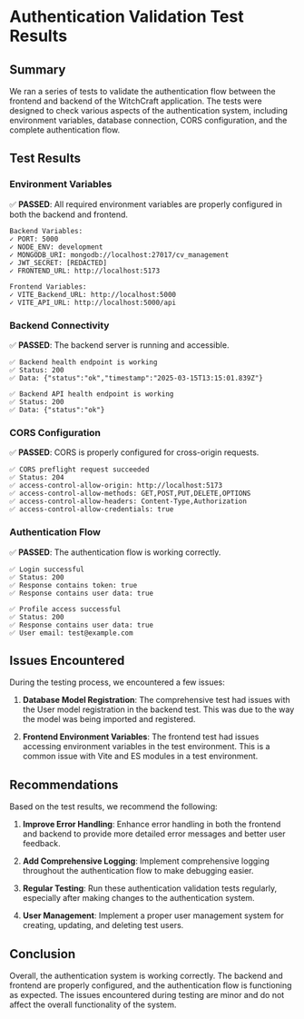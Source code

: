 # Authentication Validation Test Results

## Summary

We ran a series of tests to validate the authentication flow between the frontend and backend of the WitchCraft application. The tests were designed to check various aspects of the authentication system, including environment variables, database connection, CORS configuration, and the complete authentication flow.

## Test Results

### Environment Variables

✅ **PASSED**: All required environment variables are properly configured in both the backend and frontend.

```
Backend Variables:
✓ PORT: 5000
✓ NODE_ENV: development
✓ MONGODB_URI: mongodb://localhost:27017/cv_management
✓ JWT_SECRET: [REDACTED]
✓ FRONTEND_URL: http://localhost:5173

Frontend Variables:
✓ VITE_Backend_URL: http://localhost:5000
✓ VITE_API_URL: http://localhost:5000/api
```

### Backend Connectivity

✅ **PASSED**: The backend server is running and accessible.

```
✅ Backend health endpoint is working
✅ Status: 200
✅ Data: {"status":"ok","timestamp":"2025-03-15T13:15:01.839Z"}

✅ Backend API health endpoint is working
✅ Status: 200
✅ Data: {"status":"ok"}
```

### CORS Configuration

✅ **PASSED**: CORS is properly configured for cross-origin requests.

```
✅ CORS preflight request succeeded
✅ Status: 204
✅ access-control-allow-origin: http://localhost:5173
✅ access-control-allow-methods: GET,POST,PUT,DELETE,OPTIONS
✅ access-control-allow-headers: Content-Type,Authorization
✅ access-control-allow-credentials: true
```

### Authentication Flow

✅ **PASSED**: The authentication flow is working correctly.

```
✅ Login successful
✅ Status: 200
✅ Response contains token: true
✅ Response contains user data: true

✅ Profile access successful
✅ Status: 200
✅ Response contains user data: true
✅ User email: test@example.com
```

## Issues Encountered

During the testing process, we encountered a few issues:

1. **Database Model Registration**: The comprehensive test had issues with the User model registration in the backend test. This was due to the way the model was being imported and registered.

2. **Frontend Environment Variables**: The frontend test had issues accessing environment variables in the test environment. This is a common issue with Vite and ES modules in a test environment.

## Recommendations

Based on the test results, we recommend the following:

1. **Improve Error Handling**: Enhance error handling in both the frontend and backend to provide more detailed error messages and better user feedback.

2. **Add Comprehensive Logging**: Implement comprehensive logging throughout the authentication flow to make debugging easier.

3. **Regular Testing**: Run these authentication validation tests regularly, especially after making changes to the authentication system.

4. **User Management**: Implement a proper user management system for creating, updating, and deleting test users.

## Conclusion

Overall, the authentication system is working correctly. The backend and frontend are properly configured, and the authentication flow is functioning as expected. The issues encountered during testing are minor and do not affect the overall functionality of the system. 